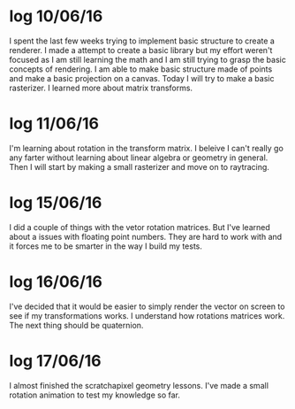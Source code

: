 # log 10/06/16
I spent the last few weeks trying to implement basic structure to create a renderer.
I made a attempt to create a basic library but my effort weren't focused as I am still learning the math and I am still trying to grasp the basic concepts of rendering.
I am able to make basic structure made of points and make a basic projection on a canvas.
Today I will try to make a basic rasterizer.
I learned more about matrix transforms.

# log 11/06/16
I'm learning about rotation in the transform matrix. I beleive I can't really go any farter without learning about linear algebra or geometry in general. Then I will start by making a small rasterizer and move on to raytracing.

# log 15/06/16
I did a couple of things with the vetor rotation matrices. But I've learned about a issues with floating point numbers. They are hard to work with and it forces me to be smarter in the way I build my tests.

# log 16/06/16
I've decided that it would be easier to simply render the vector on screen to see if my transformations works.
I understand how rotations matrices work. The next thing should be quaternion.

# log 17/06/16
I almost finished the scratchapixel geometry lessons. I've made a small rotation animation to test my knowledge so far.
